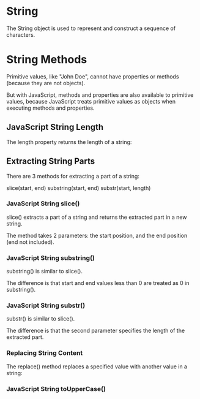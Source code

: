 # String
The String object is used to represent and construct a sequence of characters.

# String Methods
Primitive values, like "John Doe", cannot have properties or methods (because they are not objects).

But with JavaScript, methods and properties are also available to primitive values, because JavaScript treats primitive values as objects when executing methods and properties.

## JavaScript String Length
The length property returns the length of a string:

## Extracting String Parts
There are 3 methods for extracting a part of a string:

slice(start, end)
substring(start, end)
substr(start, length)

### JavaScript String slice()
slice() extracts a part of a string and returns the extracted part in a new string.

The method takes 2 parameters: the start position, and the end position (end not included).
### JavaScript String substring()
substring() is similar to slice().

The difference is that start and end values less than 0 are treated as 0 in substring().

### JavaScript String substr()
substr() is similar to slice().

The difference is that the second parameter specifies the length of the extracted part.

### Replacing String Content

The replace() method replaces a specified value with another value in a string:


### JavaScript String toUpperCase()

